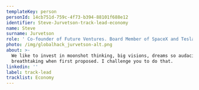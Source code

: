 ```yaml
---
templateKey: person
personId: 14cb751d-759c-4f73-b394-88101f688e12
identifier: Steve-Jurvetson-track-lead-economy
name: Steve
surname: Jurvetson
role: ' Co-founder of Future Ventures. Board Member of SpaceX and Tesla'
photo: /img/globalhack_jurvetson-alt.png
about: >-
  We like to invest in moonshot thinking, big visions, dreams so audacious to be
  breathtaking when first proposed. I challenge you to do that. 
linkedin: ''
label: track-lead
tracklist: Economy
---
```

